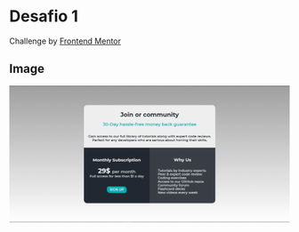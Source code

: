 # Desafio 1
Challenge by [Frontend Mentor](https://www.frontendmentor.io/challenges/single-price-grid-component-5ce41129d0ff452fec5abbbc)



## Image
![enter image description here](https://github.com/im-DanielLira/Desafio1/blob/main/assets/img/readme-image.png?raw=true)




